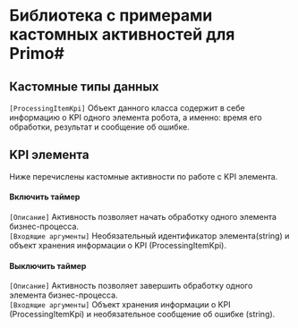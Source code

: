 # Библиотека с примерами кастомных активностей для Primo#

## Кастомные типы данных ##
```[ProcessingItemKpi]``` Объект данного класса содержит в себе информацию о KPI одного элемента робота, а именно: время его обработки, результат и сообщение об ошибке.

## KPI элемента ##
Ниже перечислены кастомные активности по работе с KPI элемента.

#### Включить таймер ####
```[Описание]``` Активность позволяет начать обработку одного элемента бизнес-процесса.<br>
```[Входящие аргументы]``` Необязательный идентификатор элемента(string) и объект хранения информации о KPI (ProcessingItemKpi).

#### Выключить таймер ####
```[Описание]``` Активность позволяет завершить обработку одного элемента бизнес-процесса.<br>
```[Входящие аргументы]``` Объект хранения информации о KPI (ProcessingItemKpi) и необязательное сообщение об ошибке (string).
